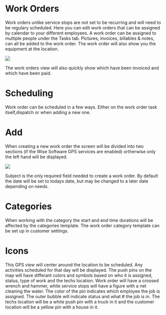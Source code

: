 # Work Orders

Work orders unlike service stops are not set to be recurring and will need to be regulary scheduled. Here you can edit work orders that can be assigned by calendar to your different employees. A work order can be assigned to multiple people under the Tasks tab. Pictures, invoices, billables & notes, can all be added to the work order. The work order will also show you the equipment at the location.

![](https://cdn.realsgii2.dev/wise-software-docs/image_45.86a24ed1.png)

The work orders view will also quickly show which have been invoiced and which have been paid.

# Scheduling

Work order can be scheduled in a few ways. Either on the work order task itself,dispatch or when adding a new one.



# Add

When creating a new work order the screen will be divided into two sections (if the Wise Software GPS services are enabled) ortherwise only the left hand will be displayed.

![](https://wiselibrary.blob.core.windows.net/docs/Windows/WorkOrderGps.png)

Subject is the only required field needed to create a work order. By default the date will be set to todays date, but may be changed to a later date depending on needs.

# Categories

When working with the category the start and end time durations will be affected by the categories template. The work order category template can be set up in customer settings.


# Icons
This GPS view will center around the location to be scheduled. Any activities scheduled for that day will be displayed. The push pins on the map will have differant colors and symbols based on who it is assigned, status, type of work and the techs location. Work order will have a crossed wrench and hammer, while service stops will have a figure with a net cleaning the water. The color of the pin indicates which employee the job is assigned. The outer bubble will indicate status and what # the job is in. The techs location will be a white push pin with a truck in it and the customer location will be a yellow pin with a house in it.







